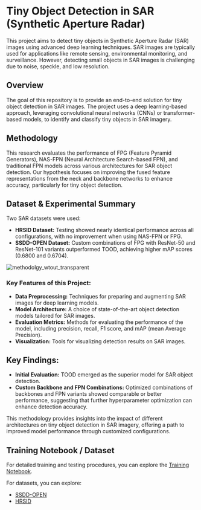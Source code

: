 # Tiny Object Detection in SAR (Synthetic Aperture Radar)

This project aims to detect tiny objects in Synthetic Aperture Radar (SAR) images using advanced deep learning techniques. SAR images are typically used for applications like remote sensing, environmental monitoring, and surveillance. However, detecting small objects in SAR images is challenging due to noise, speckle, and low resolution.

## Overview

The goal of this repository is to provide an end-to-end solution for tiny object detection in SAR images. The project uses a deep learning-based approach, leveraging convolutional neural networks (CNNs) or transformer-based models, to identify and classify tiny objects in SAR imagery.

## Methodology

This research evaluates the performance of FPG (Feature Pyramid Generators), NAS-FPN (Neural Architecture Search-based FPN), and traditional FPN models across various architectures for SAR object detection. Our hypothesis focuses on improving the fused feature representations from the neck and backbone networks to enhance accuracy, particularly for tiny object detection.

## Dataset & Experimental Summary

Two SAR datasets were used:

- **HRSID Dataset:** Testing showed nearly identical performance across all configurations, with no improvement when using NAS-FPN or FPG.
- **SSDD-OPEN Dataset:** Custom combinations of FPG with ResNet-50 and ResNet-101 variants outperformed TOOD, achieving higher mAP scores (0.6800 and 0.6704).

![methodolgy_wtout_transparent](https://github.com/user-attachments/assets/78ab535a-94fc-4c9c-881a-44288d110f3a)

### Key Features of this Project:

- **Data Preprocessing:** Techniques for preparing and augmenting SAR images for deep learning models.
- **Model Architecture:** A choice of state-of-the-art object detection models tailored for SAR images.
- **Evaluation Metrics:** Methods for evaluating the performance of the model, including precision, recall, F1 score, and mAP (mean Average Precision).
- **Visualization:** Tools for visualizing detection results on SAR images.

## Key Findings:

- **Initial Evaluation:** TOOD emerged as the superior model for SAR object detection.
- **Custom Backbone and FPN Combinations:** Optimized combinations of backbones and FPN variants showed comparable or better performance, suggesting that further hyperparameter optimization can enhance detection accuracy.

This methodology provides insights into the impact of different architectures on tiny object detection in SAR imagery, offering a path to improved model performance through customized configurations.

## Training Notebook / Dataset

For detailed training and testing procedures, you can explore the [Training Notebook](https://github.com/SK-Nemo/tiny-object-detection-in-SAR/blob/main/Using%20Mmdetection-3x-On-SARScope.ipynb).

For datasets, you can explore:

- [SSDD-OPEN](https://github.com/TianwenZhang0825/Official-SSDD?tab=readme-ov-file)
- [HRSID](https://github.com/chaozhong2010/HRSID)
